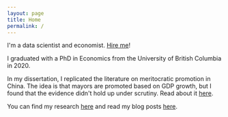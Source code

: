 ```yaml
---
layout: page
title: Home
permalink: /
---
```

I'm a data scientist and economist. [Hire me](https://michaelwiebe.com/hire-me/)!

I graduated with a PhD in Economics from the University of British Columbia in 2020.

In my dissertation, I replicated the literature on meritocratic promotion in China. The idea is that mayors are promoted based on GDP growth, but I found that the evidence didn't hold up under scrutiny. Read about it [here](https://michaelwiebe.com/assets/promotion).

You can find my research [here](https://michaelwiebe.com/research/) and read my blog posts [here](https://michaelwiebe.com/blog/).
